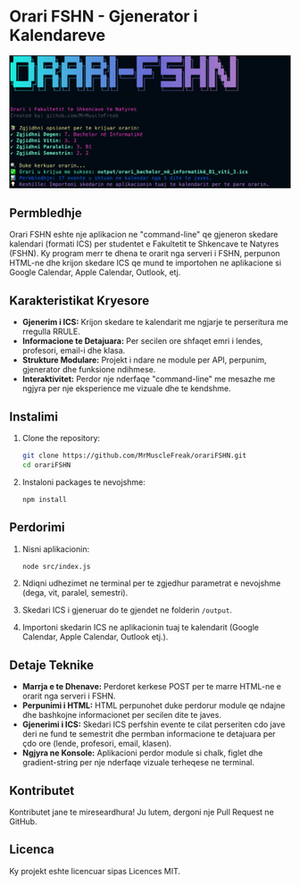 # Orari FSHN - Gjenerator i Kalendareve

![Orari FSHN](./assets/orari-screenshot.png)

## Permbledhje

Orari FSHN eshte nje aplikacion ne "command-line" qe gjeneron skedare kalendari (formati ICS) per studentet e Fakultetit te Shkencave te Natyres (FSHN). Ky program merr te dhena te orarit nga serveri i FSHN, perpunon HTML-ne dhe krijon skedare ICS qe mund te importohen ne aplikacione si Google Calendar, Apple Calendar, Outlook, etj.

## Karakteristikat Kryesore

- **Gjenerim i ICS:** Krijon skedare te kalendarit me ngjarje te perseritura me rregulla RRULE.
- **Informacione te Detajuara:** Per secilen ore shfaqet emri i lendes, profesori, email-i dhe klasa.
- **Strukture Modulare:** Projekt i ndare ne module per API, perpunim, gjenerator dhe funksione ndihmese.
- **Interaktivitet:** Perdor nje nderfaqe "command-line" me mesazhe me ngjyra per nje eksperience me vizuale dhe te kendshme.

## Instalimi

1. Clone the repository:

   ```bash
   git clone https://github.com/MrMuscleFreak/orariFSHN.git
   cd orariFSHN
   ```

2. Instaloni packages te nevojshme:

   ```bash
   npm install
   ```

## Perdorimi

1. Nisni aplikacionin:

   ```bash
   node src/index.js
   ```

2. Ndiqni udhezimet ne terminal per te zgjedhur parametrat e nevojshme (dega, vit, paralel, semestri).

3. Skedari ICS i gjeneruar do te gjendet ne folderin `/output`.

4. Importoni skedarin ICS ne aplikacionin tuaj te kalendarit (Google Calendar, Apple Calendar, Outlook etj.).

## Detaje Teknike

- **Marrja e te Dhenave:** Perdoret kerkese POST per te marre HTML-ne e orarit nga serveri i FSHN.
- **Perpunimi i HTML:** HTML perpunohet duke perdorur module qe ndajne dhe bashkojne informacionet per secilen dite te javes.
- **Gjenerimi i ICS:** Skedari ICS perfshin evente te cilat perseriten cdo jave deri ne fund te semestrit dhe permban informacione te detajuara per çdo ore (lende, profesori, email, klasen).
- **Ngjyra ne Konsole:** Aplikacioni perdor module si chalk, figlet dhe gradient-string per nje nderfaqe vizuale terheqese ne terminal.

## Kontributet

Kontributet jane te mireseardhura! Ju lutem, dergoni nje Pull Request ne GitHub.

## Licenca

Ky projekt eshte licencuar sipas Licences MIT.
